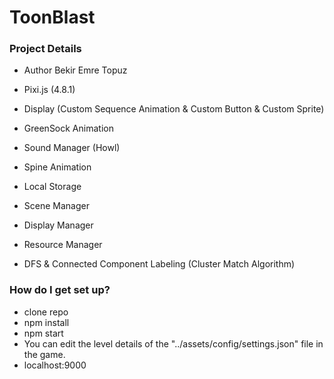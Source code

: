 # ToonBlast

### Project Details ###
* Author Bekir Emre Topuz 

* Pixi.js (4.8.1)
* Display (Custom Sequence Animation & Custom Button & Custom Sprite)
* GreenSock Animation 
* Sound Manager (Howl)
* Spine Animation
* Local Storage
* Scene Manager 
* Display Manager
* Resource Manager 
* DFS & Connected Component Labeling (Cluster Match Algorithm)

### How do I get set up? ###

* clone repo
* npm install  
* npm start  
* You can edit the level details of the "../assets/config/settings.json" file in the game.
* localhost:9000

